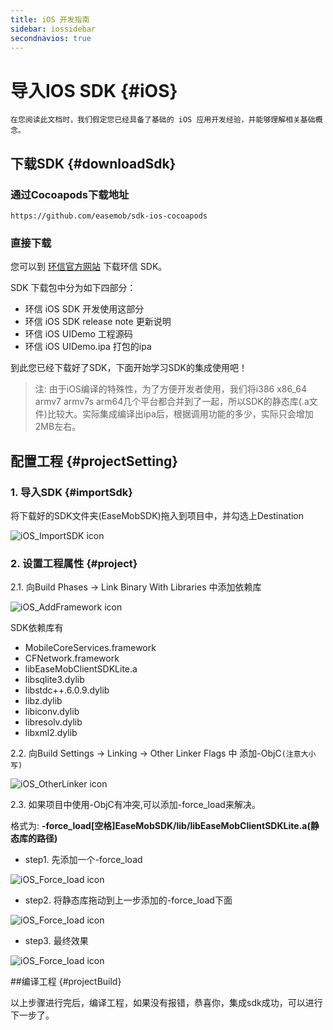 ```yaml
---
title: iOS 开发指南
sidebar: iossidebar
secondnavios: true
---
```



# 导入IOS SDK {#iOS}
	在您阅读此文档时，我们假定您已经具备了基础的 iOS 应用开发经验，并能够理解相关基础概念。

## 下载SDK {#downloadSdk}

### 通过Cocoapods下载地址

	https://github.com/easemob/sdk-ios-cocoapods

### 直接下载

您可以到 [环信官方网站](http://www.easemob.com/sdk/ "环信iOSSDK下载链接")  下载环信 SDK。

SDK 下载包中分为如下四部分：

* 环信 iOS SDK 开发使用这部分
* 环信 iOS SDK release note 更新说明
* 环信 iOS UIDemo 工程源码
* 环信 iOS UIDemo.ipa 打包的ipa

到此您已经下载好了SDK，下面开始学习SDK的集成使用吧！

> 注: 由于iOS编译的特殊性，为了方便开发者使用，我们将i386 x86_64 armv7 armv7s arm64几个平台都合并到了一起，所以SDK的静态库(.a文件)比较大。实际集成编译出ipa后，根据调用功能的多少，实际只会增加2MB左右。	
	

## 配置工程 {#projectSetting}

### 1. 导入SDK {#importSdk}

将下载好的SDK文件夹(EaseMobSDK)拖入到项目中，并勾选上Destination

![iOS_ImportSDK icon](/iOS_ImportSDK.png)

### 2. 设置工程属性 {#project}

2.1. 向Build Phases -> Link Binary With Libraries 中添加依赖库
	
![iOS_AddFramework icon](/iOS_AddFramework.png)

SDK依赖库有

* MobileCoreServices.framework
* CFNetwork.framework
* libEaseMobClientSDKLite.a
* libsqlite3.dylib
* libstdc++.6.0.9.dylib
* libz.dylib
* libiconv.dylib
* libresolv.dylib
* libxml2.dylib

	

2.2. 向Build Settings -> Linking -> Other Linker Flags 中 添加-ObjC`(注意大小写)`

![iOS_OtherLinker icon](/iOS_OtherLinker.png)


2.3. 如果项目中使用-ObjC有冲突,可以添加-force_load来解决。

格式为: **-force_load[空格]EaseMobSDK/lib/libEaseMobClientSDKLite.a(静态库的路径)**

* step1. 先添加一个-force_load

![iOS_Force_load icon](/iOS_Force_load1.png)

* step2. 将静态库拖动到上一步添加的-force_load下面

![iOS_Force_load icon](/iOS_Force_load2.png)

* step3. 最终效果

![iOS_Force_load icon](/iOS_Force_load3.png)


##编译工程 {#projectBuild}

以上步骤进行完后，编译工程，如果没有报错，恭喜你，集成sdk成功，可以进行下一步了。